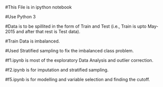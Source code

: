 #This File is in ipython notebook

#Use Python 3

#Data is to be spillited in the form of Train and Test (i.e., Train is upto May-2015 and after that rest is Test data).

#Train Data is imbalanced.

#Used Stratified sampling to fix the imbalanced class problem.

#f1.ipynb is most of the exploratory Data Analysis and outlier correction.

#f2.ipynb is for imputation and stratified sampling.

#f5.ipynb is for modelling and variable selection and finding the cutoff.
